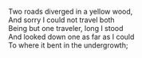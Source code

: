 Two roads diverged in a yellow wood,  
And sorry I could not travel both   
Being but one traveler, long I stood  
And looked down one as far as I could  
To where it bent in the undergrowth;
